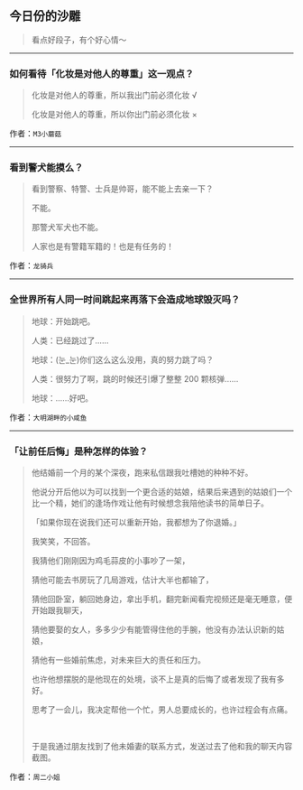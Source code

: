 ## 今日份的沙雕

> 看点好段子，有个好心情～


 
---

### 如何看待「化妆是对他人的尊重」这一观点？

> 化妆是对他人的尊重，所以我出门前必须化妆 √
> 
> 化妆是对他人的尊重，所以你出门前必须化妆 ×


作者：`M3小蘑菇`

---

### 看到警犬能摸么？

> 看到警察、特警、士兵是帅哥，能不能上去亲一下？
> 
> 不能。
> 
> 那警犬军犬也不能。
> 
> 人家也是有警籍军籍的！也是有任务的！


作者：`龙骑兵`

---

### 全世界所有人同一时间跳起来再落下会造成地球毁灭吗？

> 地球：开始跳吧。
> 
> 人类：已经跳过了……
> 
> 地球：(눈_눈)你们这么这么没用，真的努力跳了吗？
> 
> 人类：很努力了啊，跳的时候还引爆了整整 200 颗核弹……
> 
> 地球：……好吧。


作者：`大明湖畔的小咸鱼`

---

### 「让前任后悔」是种怎样的体验？

> 他结婚前一个月的某个深夜，跑来私信跟我吐槽她的种种不好。
> 
> 他说分开后他以为可以找到一个更合适的姑娘，结果后来遇到的姑娘们一个比一个精，她们的逢场作戏让他有时候想念我陪他读书的简单日子。
> 
> 「如果你现在说我们还可以重新开始，我都想为了你退婚。」
> 
> 我笑笑，不回答。
> 
> 我猜他们刚刚因为鸡毛蒜皮的小事吵了一架，
> 
> 猜他可能去书房玩了几局游戏，估计大半也都输了，
> 
> 猜他回卧室，躺回她身边，拿出手机，翻完新闻看完视频还是毫无睡意，便开始跟我聊天，
> 
> 猜他要娶的女人，多多少少有能管得住他的手腕，他没有办法认识新的姑娘，
> 
> 猜他有一些婚前焦虑，对未来巨大的责任和压力。
> 
> 也许他想摆脱的是他现在的处境，谈不上是真的后悔了或者发现了我有多好。
> 
> 思考了一会儿，我决定帮他一个忙，男人总要成长的，也许过程会有点痛。
> 
>  
> 
> 于是我通过朋友找到了他未婚妻的联系方式，发送过去了他和我的聊天内容截图。


作者：`周二小姐`